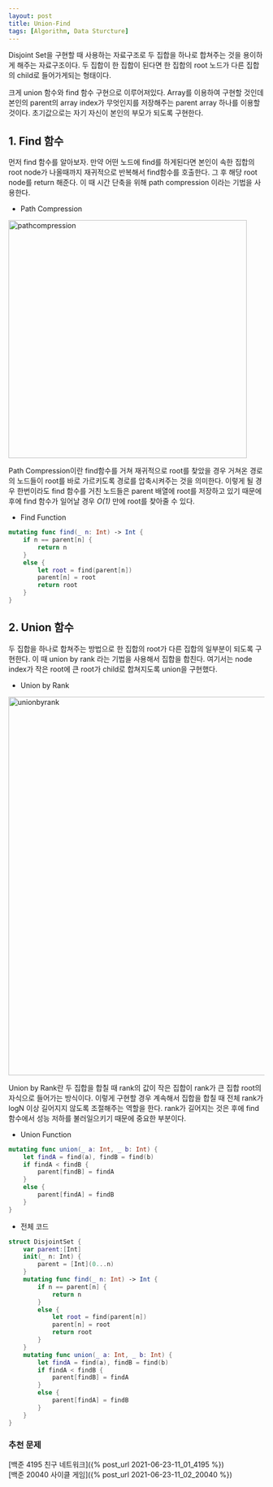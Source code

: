 ```yaml
---
layout: post
title: Union-Find
tags: [Algorithm, Data Sturcture]
---
```


Disjoint Set을 구현할 때 사용하는 자료구조로 두 집합을 하나로 합쳐주는 것을 용이하게 해주는 자료구조이다. 두 집합이 한 집합이 된다면 한 집합의 root 노드가 다른 집합의 child로 들어가게되는 형태이다.  

크게 union 함수와 find 함수 구현으로 이루어져있다. Array를 이용하여 구현할 것인데 본인의 parent의 array index가 무엇인지를 저장해주는 parent array 하나를 이용할 것이다. 초기값으로는 자기 자신이 본인의 부모가 되도록 구현한다. 

## 1. Find 함수

먼저 find 함수를 알아보자. 만약 어떤 노드에 find를 하게된다면 본인이 속한 집합의 root node가 나올때까지 재귀적으로 반복해서 find함수를 호출한다. 그 후 해당 root node를 return 해준다. 이 때 시간 단축을 위해 path compression 이라는 기법을 사용한다.
- Path Compression



<img width="469" alt="pathcompression" src="https://user-images.githubusercontent.com/78075226/120497790-a9ebad80-c3f9-11eb-9b91-adbda1b7d615.png">

Path Compression이란 find함수를 거쳐 재귀적으로 root를 찾았을 경우 거쳐온 경로의 노드들이 root를 바로 가르키도록 경로를 압축시켜주는 것을 의미한다. 이렇게 될 경우 한번이라도 find 함수를 거친 노드들은 parent 배열에 root를 저장하고 있기 때문에 후에 find 함수가 일어날 경우 *O(1)* 만에 root를 찾아줄 수 있다.

- Find Function



```swift
mutating func find(_ n: Int) -> Int {
    if n == parent[n] {
        return n
    }
    else {
        let root = find(parent[n])
        parent[n] = root
        return root
    }
}
```

## 2. Union 함수
두 집합을 하나로 합쳐주는 방법으로 한 집합의 root가 다른 집합의 일부분이 되도록 구현한다. 이 때 union by rank 라는 기법을 사용해서 집합을 합친다. 여기서는 node index가 작은 root에 큰 root가 child로 합쳐지도록 union을 구현했다.
- Union by Rank



<img width="746" alt="unionbyrank" src="https://user-images.githubusercontent.com/78075226/120497745-a1937280-c3f9-11eb-9d65-a2e099f91422.png">

Union by Rank란 두 집합을 합칠 때 rank의 값이 작은 집합이 rank가 큰 집합 root의 자식으로 들어가는 방식이다. 이렇게 구현할 경우 계속해서 집합을 합칠 때 전체 rank가 logN 이상 길어지지 않도록 조절해주는 역할을 한다. rank가 길어지는 것은 후에 find 함수에서 성능 저하를 불러일으키기 때문에 중요한 부분이다. 
- Union Function



```swift
mutating func union(_ a: Int, _ b: Int) {
    let findA = find(a), findB = find(b)
    if findA < findB {
        parent[findB] = findA
    }
    else {
        parent[findA] = findB
    }
}
```

- 전체 코드



```swift
struct DisjointSet {
    var parent:[Int]
    init(_ n: Int) {
        parent = [Int](0...n)
    }
    mutating func find(_ n: Int) -> Int {
        if n == parent[n] {
            return n
        }
        else {
            let root = find(parent[n])
            parent[n] = root
            return root
        }
    }
    mutating func union(_ a: Int, _ b: Int) {
        let findA = find(a), findB = find(b)
        if findA < findB {
            parent[findB] = findA
        }
        else {
            parent[findA] = findB
        }
    }
}
```

### 추천 문제

[백준 4195 친구 네트워크]({% post_url 2021-06-23-11_01_4195 %})  
[백준 20040 사이클 게임]({% post_url 2021-06-23-11_02_20040 %})  
